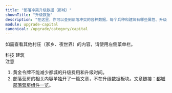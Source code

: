 ```yaml
---
title: "部落冲突升级数据（都城）"
shownTitle: "升级数据"
description: "在这里，你可以查到部落冲突的各种数据，每个兵种和建筑有哪些属性、升级要多久、多少资源这些东西写得清清楚楚。本页面是部落都城（部落首都）的数据。"
module: upgrade-capital
canonical: /upgrade/category/capital
---
```


<script setup>
import ListItems from '@/components/upgrade/ListItems.vue';
import ListItem from '@/components/upgrade/ListItem.vue';
import { getCookie } from '@/assets/global/utils.js';

let activeTabIndex = 0;
const activeTabCookieValue = getCookie("cp-upgrade-active-tab");
if (activeTabCookieValue === "capital-buildings") {
    activeTabIndex = 1;
}
</script>

如需查看其他村庄（家乡、夜世界）的内容，请使用左侧菜单栏。

<SwitchTabs contentClass="cp-upgrade-item" :stickyTabs="true" :averageTabs="true" :pageTabs="true">
    <SwitchTab tabId="cp-upgrade-techniques"
        :activeTab="activeTabIndex === 0"
        upgradeCookieValue="capital-techniques">科技</SwitchTab>
    <SwitchTab tabId="cp-upgrade-buildings"
        :activeTab="activeTabIndex === 1"
        upgradeCookieValue="capital-buildings">建筑</SwitchTab>
</SwitchTabs>

<SwitchTabGroup id="cp-upgrade-techniques" class="cp-upgrade-item">
    <ListItems title="兵种" imgFolder="capital_tech">
        <ListItem name="超级野蛮人" imgSrc="2000/Super_Barbarian_thumb.png" link="2000-Super-Barbarian" :lazyLoading="false" />
        <ListItem name="隐秘弓箭手" imgSrc="2001/Sneaky_Archer_thumb.png" link="2001-Sneaky-Archer" :lazyLoading="false" />
        <ListItem name="超级巨人" imgSrc="2002/Super_Giant_thumb.png" link="2002-Super-Giant" :lazyLoading="false" />
        <ListItem name="野蛮人攻城槌" imgSrc="2003/Battle_Ram_thumb.png" link="2003-Battle-Ram" :lazyLoading="false" />
        <ListItem name="亡灵大军" imgSrc="2004/Minion_Horde_thumb.png" link="2004-Minion-Horde" :lazyLoading="false" />
        <ListItem name="超级法师" imgSrc="2005/Super_Wizard_thumb.png" link="2005-Super-Wizard" :lazyLoading="false" />
        <ListItem name="火箭气球兵" imgSrc="2006/Rocket_Balloon_thumb.png" link="2006-Rocket-Balloon" :lazyLoading="false" />
        <ListItem name="骷髅飞桶" imgSrc="2007/Skeleton_Barrel_thumb.png" link="2007-Skeleton-Barrel" :lazyLoading="false" />
        <ListItem name="飞行堡垒" imgSrc="2008/Flying_Fortress_thumb.png" link="2008-Flying-Fortress" :lazyLoading="false" />
        <ListItem name="突袭炮车" imgSrc="2009/Raid_Cart_thumb.png" link="2009-Raid-Cart" :lazyLoading="false" />
        <ListItem name="雷霆皮卡" imgSrc="200a/Power_P.E.K.K.A_thumb.png" link="200a-Power-P.E.K.K.A" :lazyLoading="false" />
        <ListItem name="野猪突袭队" imgSrc="200b/Hog_Raiders_thumb.png" link="200b-Hog-Raiders" :lazyLoading="false" />
        <ListItem name="超级飞龙" imgSrc="200c/Super_Dragon_thumb.png" link="200c-Super-Dragon" :lazyLoading="false" />
        <ListItem name="高山戈仑" imgSrc="200d/Mountain_Golem_thumb.png" link="200d-Mountain-Golem" :lazyLoading="false" />
        <ListItem name="地狱飞龙" imgSrc="200e/Inferno_Dragon_thumb.png" link="200e-Inferno-Dragon" :lazyLoading="false" />
        <ListItem name="超级矿工" imgSrc="200f/Super_Miner_thumb.png" link="200f-Super-Miner" :lazyLoading="false" />
        <ListItem name="超级电磁炮" imgSrc="2010/Mega_Sparky_thumb.png" link="2010-Mega-Sparky" :lazyLoading="false" />
    </ListItems>
    <ListItems title="派生兵种" imgFolder="capital_tech">
        <ListItem name="野蛮人" imgSrc="20c0/Barbarian_thumb.png" link="20c0-Barbarian" :lazyLoading="false" />
        <ListItem name="骷髅" imgSrc="20c1/Skeleton_thumb.png" link="20c1-Skeleton" :lazyLoading="false" />
    </ListItems>
    <ListItems title="法术" imgFolder="capital_tech">
        <ListItem name="疗伤法术" imgSrc="2100/Healing_Spell_thumb.png" link="2100-Healing-Spell" :lazyLoading="false" />
        <ListItem name="弹跳法术" imgSrc="2101/Jump_Spell_thumb.png" link="2101-Jump-Spell" :lazyLoading="false" />
        <ListItem name="雷电法术" imgSrc="2102/Lightning_Spell_thumb.png" link="2102-Lightning-Spell" :lazyLoading="false" />
        <ListItem name="冰霜法术" imgSrc="2103/Frost_Spell_thumb.png" link="2103-Frost-Spell" :lazyLoading="false" />
        <ListItem name="狂暴法术" imgSrc="2104/Rage_Spell_thumb.png" link="2104-Rage-Spell" :lazyLoading="false" />
        <ListItem name="骷髅召唤法术" imgSrc="2105/Graveyard_Spell_thumb.png" link="2105-Graveyard-Spell" :lazyLoading="false" />
        <ListItem name="永恒急速法术" imgSrc="2106/Endless_Haste_Spell_thumb.png" link="2106-Endless-Haste-Spell" :lazyLoading="false" />
    </ListItems>
</SwitchTabGroup>

<SwitchTabGroup id="cp-upgrade-buildings" class="cp-upgrade-item">
    <ListItems title="大本营" imgFolder="capital_buildings">
        <ListItem name="都城大本营" imgSrc="2400/Capital_Hall10.png" link="2400-Capital-Hall" />
        <ListItem name="子城大本营" imgSrc="2401/District_Hall5.png" link="2401-District-Hall" />
    </ListItems>
    <ListItems title="防御建筑" imgFolder="capital_buildings">
        <ListItem name="城墙" imgSrc="2200/Wall5.png" link="2200-Walls" />
        <ListItem name="加农炮" imgSrc="2201/Cannon5.png" link="2201-Cannon" />
        <ListItem name="投矛器" imgSrc="2202/Spear_Thrower5.png" link="2202-Spear-Thrower" />
        <ListItem name="防空火箭" imgSrc="2203/Air_Defense5.png" link="2203-Air-Defense" />
        <ListItem name="多管加农炮" imgSrc="2204/Multi_Cannon5.png" link="2204-Multi-Cannon" />
        <ListItem name="炸弹塔" imgSrc="2205/Bomb_Tower5.png" link="2205-Bomb-Tower" />
        <ListItem name="多管迫击炮" imgSrc="2206/Multi_Mortar5.png" link="2206-Multi-Mortar" />
        <ListItem name="超级法师塔" imgSrc="2207/Super_Wizard_Tower5.png" link="2207-Super-Wizard-Tower" />
        <ListItem name="空中炸弹发射器" imgSrc="2208/Air_Bombs5.png" link="2208-Air-Bombs" />
        <ListItem name="疾速火箭" imgSrc="2209/Rapid_Rockets5.png" link="2209-Rapid-Rockets" />
        <ListItem name="撼地巨石" imgSrc="220a/Crusher5.png" link="220a-Crusher" />
        <ListItem name="超级特斯拉电磁塔" imgSrc="220b/Hidden_Mega_Tesla5.png" link="220b-Hidden-Mega-Tesla" />
        <ListItem name="巨型加农炮" imgSrc="220c/Giant_Cannon5.png" link="220c-Giant-Cannon" />
        <ListItem name="火箭炮" imgSrc="220d/Rocket_Artillery5.png" link="220d-Rocket-Artillery" />
        <ListItem name="地狱之塔" imgSrc="220e/Inferno_Tower5_thumb.png" link="220e-Inferno-Tower" />
        <ListItem name="爆炸强弩" imgSrc="220f/Blast_Bow5_thumb.png" link="220f-Blast-Bow" />
        <ListItem name="迷你亡灵巢" imgSrc="2213/Mini-Minion_Hive4.png" link="2213-Mini-Minion-Hive" />
        <ListItem name="反弹机" imgSrc="2214/Reflector4.png" link="2214-Reflector" />
        <ListItem name="哥布林发射器" imgSrc="2215/Goblin_Thrower4.png" link="2215-Goblin-Thrower" />
        <ListItem name="超级巨人岗哨" imgSrc="2210/Super_Giant_Post5.png" link="2210-Super-Giant-Post" />
        <ListItem name="突袭炮车岗哨" imgSrc="2211/Raid_Cart_Post5.png" link="2211-Raid-Cart-Post" />
        <ListItem name="超级飞龙岗哨" imgSrc="2212/Super_Dragon_Post4.png" link="2212-Super-Dragon-Post" />
    </ListItems>
    <ListItems title="陷阱" imgFolder="capital_buildings">
        <ListItem name="地雷" imgSrc="2280/Mine5.png" link="2280-Mine" />
        <ListItem name="巨型地雷" imgSrc="2281/Mega_Mine5.png" link="2281-Mega-Mine" />
        <ListItem name="滚木陷阱" imgSrc="2282/Log_Trap5.png" link="2282-Log-Trap" />
        <ListItem name="电击陷阱" imgSrc="2283/Zap_Trap5.png" link="2283-Zap-Trap" />
        <ListItem name="投矛陷阱" imgSrc="2284/Spear_Trap4.png" link="2284-Spear-Trap" />
    </ListItems>
    <ListItems title="军事建筑" imgFolder="capital_buildings">
        <ListItem name="兵营" imgSrc="2300/Army_Camp5.png" link="2300-Army-Camp" />
        <ListItem name="法术仓库" imgSrc="2301/Spell_Storage5.png" link="2301-Spell-Storage" />
        <ListItem name="超级野蛮人训练营" imgSrc="2340/Super_Barbarian_Barracks5.png" link="2340-Super-Barbarian-Barracks" />
        <ListItem name="隐秘弓箭手训练营" imgSrc="2341/Sneaky_Archer_Barracks5.png" link="2341-Sneaky-Archer-Barracks" />
        <ListItem name="超级巨人训练营" imgSrc="2342/Super_Giant_Barracks5.png" link="2342-Super-Giant-Barracks" />
        <ListItem name="野蛮人攻城槌训练营" imgSrc="2343/Battle_Ram_Barracks5.png" link="2343-Battle-Ram-Barracks" />
        <ListItem name="亡灵训练营" imgSrc="2344/Minion_Barracks5.png" link="2344-Minion-Barracks" />
        <ListItem name="超级法师训练营" imgSrc="2345/Super_Wizard_Barracks5.png" link="2345-Super-Wizard-Barracks" />
        <ListItem name="火箭气球兵训练营" imgSrc="2346/Rocket_Balloon_Barracks5.png" link="2346-Rocket-Balloon-Barracks" />
        <ListItem name="骷髅飞桶训练营" imgSrc="2347/Skeleton_Barrel_Barracks5.png" link="2347-Skeleton-Barrel-Barracks" />
        <ListItem name="飞行堡垒工坊" imgSrc="2348/Flying_Fortress_Yard5.png" link="2348-Flying-Fortress-Yard" />
        <ListItem name="突袭炮车训练营" imgSrc="2349/Raid_Cart_Barracks5.png" link="2349-Raid-Cart-Barracks" />
        <ListItem name="雷霆皮卡训练营" imgSrc="234a/Power_P.E.K.K.A_Barracks5.png" link="234a-Power-P.E.K.K.A-Barracks" />
        <ListItem name="野猪突袭队训练营" imgSrc="234b/Hog_Raider_Barracks5.png" link="234b-Hog-Raider-Barracks" />
        <ListItem name="超级飞龙训练营" imgSrc="234c/Super_Dragon_Barracks5.png" link="234c-Super-Dragon-Barracks" />
        <ListItem name="高山戈仑石场" imgSrc="234d/Mountain_Golem_Quarry5.png" link="234d-Mountain-Golem-Quarry" />
        <ListItem name="地狱飞龙训练营" imgSrc="234e/Inferno_Dragon_Barracks4.png" link="234e-Inferno-Dragon-Barracks" />
        <ListItem name="超级矿工训练营" imgSrc="234f/Super_Miner_Barracks4.png" link="234f-Super-Miner-Barracks" />
        <ListItem name="超级电磁炮工坊" imgSrc="2350/Mega_Sparky_Workshop4.png" link="2350-Mega-Sparky-Workshop" />
        <ListItem name="疗伤法术工厂" imgSrc="2380/Heal_Spell_Factory5.png" link="2380-Heal-Spell-Factory" />
        <ListItem name="弹跳法术工厂" imgSrc="2381/Jump_Spell_Factory5.png" link="2381-Jump-Spell-Factory" />
        <ListItem name="雷电法术工厂" imgSrc="2382/Lightning_Spell_Factory5.png" link="2382-Lightning-Spell-Factory" />
        <ListItem name="冰霜法术工厂" imgSrc="2383/Frost_Spell_Factory5.png" link="2383-Frost-Spell-Factory" />
        <ListItem name="狂暴法术工厂" imgSrc="2384/Rage_Spell_Factory5.png" link="2384-Rage-Spell-Factory" />
        <ListItem name="骷髅召唤法术工厂" imgSrc="2385/Graveyard_Spell_Factory4.png" link="2385-Graveyard-Spell-Factory" />
        <ListItem name="永恒急速法术工厂" imgSrc="2386/Endless_Haste_Spell_Factory4.png" link="2386-Endless-Haste-Spell-Factory" />
    </ListItems>
    <ListItems title="用来凑摧毁率的房屋" imgFolder="capital_buildings">
        <ListItem name="平顶屋" imgSrc="2501/Small_Cabin.png" link="2501-Small-Cabin" />
        <ListItem name="稻草屋" imgSrc="2502/Thatched_Hut.png" link="2502-Thatched-Hut" />
        <ListItem name="小屋" imgSrc="2503/Small_Hut.png" link="2503-Small-Hut" />
        <ListItem name="木屋" imgSrc="2504/Wooden_House.png" link="2504-Wooden-House" />
        <ListItem name="平顶木屋" imgSrc="2505/Wooden_Cabin.png" link="2505-Wooden-Cabin" />
        <ListItem name="斜顶屋" imgSrc="2506/Slanted_House.png" link="2506-Slanted-House" />
        <ListItem name="哥布林前哨基地" imgSrc="2507/Goblin_Outpost.png" link="2507-Goblin-Outpost" />
        <ListItem name="哥布林小屋" imgSrc="2508/Goblin_Hut.png" link="2508-Goblin-Hut" />
        <ListItem name="哥布林大本营" imgSrc="2509/Goblin_Hall.png" link="2509-Goblin-Hall" />
    </ListItems>
</SwitchTabGroup>

<div class="cp-upgrade-index-tip">
    <SmallTitle>注意</SmallTitle>
    <ol>
        <li>黄金令牌不能减少都城的升级费用和升级时间。</li>
        <li>部落营房的相关内容单独开了一篇文章，不在升级数据板块。文章链接：<a href="/p/6637">都城部落营房组件一览</a>。</li>
    </ol>
</div>

<style>
.cp-upgrade-index-tip .cp-small-subtitle {
    margin: 0 0 1rem 0.125rem;
}
</style>